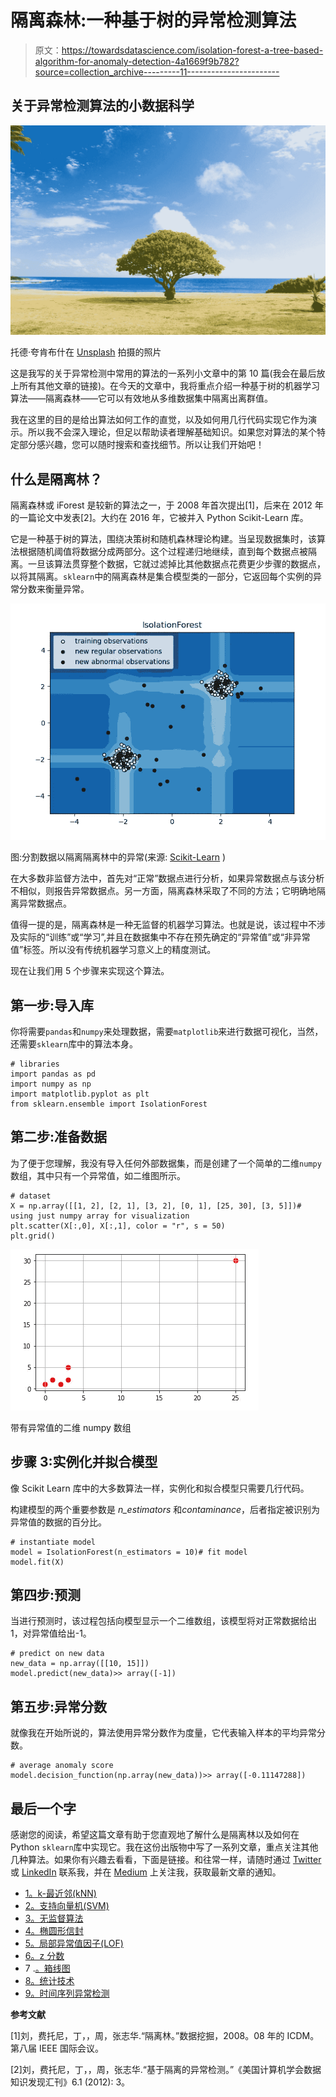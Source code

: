 # 隔离森林:一种基于树的异常检测算法

> 原文：<https://towardsdatascience.com/isolation-forest-a-tree-based-algorithm-for-anomaly-detection-4a1669f9b782?source=collection_archive---------11----------------------->

## 关于异常检测算法的小数据科学

![](img/2b0ea95172978f1645e0b53122aa0d40.png)

托德·夸肯布什在 [Unsplash](https://unsplash.com?utm_source=medium&utm_medium=referral) 拍摄的照片

这是我写的关于异常检测中常用的算法的一系列小文章中的第 10 篇(我会在最后放上所有其他文章的链接)。在今天的文章中，我将重点介绍一种基于树的机器学习算法——隔离森林——它可以有效地从多维数据集中隔离出离群值。

我在这里的目的是给出算法如何工作的直觉，以及如何用几行代码实现它作为演示。所以我不会深入理论，但足以帮助读者理解基础知识。如果您对算法的某个特定部分感兴趣，您可以随时搜索和查找细节。所以让我们开始吧！

## 什么是隔离林？

隔离森林或 iForest 是较新的算法之一，于 2008 年首次提出[1]，后来在 2012 年的一篇论文中发表[2]。大约在 2016 年，它被并入 Python Scikit-Learn 库。

它是一种基于树的算法，围绕决策树和随机森林理论构建。当呈现数据集时，该算法根据随机阈值将数据分成两部分。这个过程递归地继续，直到每个数据点被隔离。一旦该算法贯穿整个数据，它就过滤掉比其他数据点花费更少步骤的数据点，以将其隔离。`sklearn`中的隔离森林是集合模型类的一部分，它返回每个实例的异常分数来衡量异常。

![](img/d7107a54a66252f573f1ab8644abbf40.png)

图:分割数据以隔离隔离林中的异常(来源: [Scikit-Learn](https://scikit-learn.org/stable/auto_examples/ensemble/plot_isolation_forest.html) )

在大多数非监督方法中，首先对“正常”数据点进行分析，如果异常数据点与该分析不相似，则报告异常数据点。另一方面，隔离森林采取了不同的方法；它明确地隔离异常数据点。

值得一提的是，隔离森林是一种无监督的机器学习算法。也就是说，该过程中不涉及实际的“训练”或“学习”,并且在数据集中不存在预先确定的“异常值”或“非异常值”标签。所以没有传统机器学习意义上的精度测试。

现在让我们用 5 个步骤来实现这个算法。

## **第一步:导入库**

你将需要`pandas`和`numpy`来处理数据，需要`matplotlib`来进行数据可视化，当然，还需要`sklearn`库中的算法本身。

```
# libraries
import pandas as pd
import numpy as np
import matplotlib.pyplot as plt
from sklearn.ensemble import IsolationForest
```

## **第二步:准备数据**

为了便于您理解，我没有导入任何外部数据集，而是创建了一个简单的二维`numpy`数组，其中只有一个异常值，如二维图所示。

```
# dataset
X = np.array([[1, 2], [2, 1], [3, 2], [0, 1], [25, 30], [3, 5]])# using just numpy array for visualization
plt.scatter(X[:,0], X[:,1], color = "r", s = 50)
plt.grid()
```

![](img/f54c949a3a90ee1f98c655c6759d6384.png)

带有异常值的二维 numpy 数组

## 步骤 3:实例化并拟合模型

像 Scikit Learn 库中的大多数算法一样，实例化和拟合模型只需要几行代码。

构建模型的两个重要参数是 *n_estimators* 和*contaminance*，后者指定被识别为异常值的数据的百分比。

```
# instantiate model
model = IsolationForest(n_estimators = 10)# fit model
model.fit(X)
```

## 第四步:预测

当进行预测时，该过程包括向模型显示一个二维数组，该模型将对正常数据给出 1，对异常值给出-1。

```
# predict on new data 
new_data = np.array([[10, 15]])
model.predict(new_data)>> array([-1])
```

## 第五步:异常分数

就像我在开始所说的，算法使用异常分数作为度量，它代表输入样本的平均异常分数。

```
# average anomaly score
model.decision_function(np.array(new_data))>> array([-0.11147288])
```

## **最后一个字**

感谢您的阅读，希望这篇文章有助于您直观地了解什么是隔离林以及如何在 Python `sklearn`库中实现它。我在这份出版物中写了一系列文章，重点关注其他几种算法。如果你有兴趣去看看，下面是链接。和往常一样，请随时通过 [Twitter](https://twitter.com/DataEnthus) 或 [LinkedIn](https://www.linkedin.com/in/mab-alam/) 联系我，并在 [Medium](https://medium.com/@mab.datasc) 上关注我，获取最新文章的通知。

*   [1。k-最近邻(kNN)](/k-nearest-neighbors-knn-for-anomaly-detection-fdf8ee160d13)
*   [2。支持向量机(SVM)](/support-vector-machine-svm-for-anomaly-detection-73a8d676c331)
*   [3。无监督算法](/dbscan-a-density-based-unsupervised-algorithm-for-fraud-detection-887c0f1016e9)
*   [4。椭圆形信封](/machine-learning-for-anomaly-detection-elliptic-envelope-2c90528df0a6)
*   [5。局部异常值因子(LOF)](/anomaly-detection-with-local-outlier-factor-lof-d91e41df10f2)
*   [6。z 分数](/z-score-for-anomaly-detection-d98b0006f510)
*   7 .[。箱线图](/boxplot-for-anomaly-detection-9eac783382fd)
*   [8。统计技术](/statistical-techniques-for-anomaly-detection-6ac89e32d17a)
*   [9。时间序列异常检测](/time-series-anomaly-detection-with-anomalize-library-67472003c003)

**参考文献**

[1]刘，费托尼，丁，，周，张志华.“隔离林。”数据挖掘，2008。08 年的 ICDM。第八届 IEEE 国际会议。

[2]刘，费托尼，丁，，周，张志华.“基于隔离的异常检测。”《美国计算机学会数据知识发现汇刊》6.1 (2012): 3。